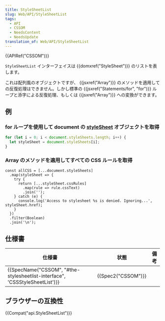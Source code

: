```yaml
---
title: StyleSheetList
slug: Web/API/StyleSheetList
tags:
  - API
  - CSSOM
  - NeedsContent
  - NeedsUpdate
translation_of: Web/API/StyleSheetList
---
```

{{APIRef("CSSOM")}}

`StyleSheetList` インターフェイスは {{domxref("StyleSheet")}} のリストを表します。

これは配列風のオブジェクトですが、 {{jsxref("Array")}} のメソッドを適用しての反復処理はできません。しかし標準の {{jsxref("Statements/for", "for")}} ループと添字による反復処理、もしくは {{jsxref("Array")}} への変換ができます。

## 例

### for ループを使用して document の [styleSheet](/ja/docs/Web/API/CSSStyleSheet) オブジェクトを取得

```js
for (let i = 0; i < document.styleSheets.length; i++) {
  let styleSheet = document.styleSheets[i];
}
```

### Array のメソッドを適用してすべての CSS ルールを取得

    const allCSS = [...document.styleSheets]
      .map(styleSheet => {
        try {
          return [...styleSheet.cssRules]
            .map(rule => rule.cssText)
            .join('');
        } catch (e) {
          console.log('Access to stylesheet %s is denied. Ignoring...', styleSheet.href);
        }
      })
      .filter(Boolean)
      .join('\n');

## 仕様書

| 仕様書                                                                                               | 状態                     | 備考 |
| ---------------------------------------------------------------------------------------------------- | ------------------------ | ---- |
| {{SpecName("CSSOM", "#the-stylesheetlist-interface", 'CSSStyleSheetList')}} | {{Spec2("CSSOM")}} |      |

## ブラウザーの互換性

{{Compat("api.StyleSheetList")}}
